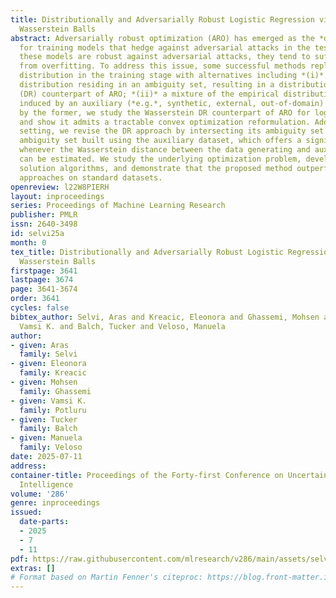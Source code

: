 ```yaml
---
title: Distributionally and Adversarially Robust Logistic Regression via Intersecting
  Wasserstein Balls
abstract: Adversarially robust optimization (ARO) has emerged as the *de facto* standard
  for training models that hedge against adversarial attacks in the test stage. While
  these models are robust against adversarial attacks, they tend to suffer severely
  from overfitting. To address this issue, some successful methods replace the empirical
  distribution in the training stage with alternatives including *(i)* a worst-case
  distribution residing in an ambiguity set, resulting in a distributionally robust
  (DR) counterpart of ARO; *(ii)* a mixture of the empirical distribution with a distribution
  induced by an auxiliary (*e.g.*, synthetic, external, out-of-domain) dataset. Inspired
  by the former, we study the Wasserstein DR counterpart of ARO for logistic regression
  and show it admits a tractable convex optimization reformulation. Adopting the latter
  setting, we revise the DR approach by intersecting its ambiguity set with another
  ambiguity set built using the auxiliary dataset, which offers a significant improvement
  whenever the Wasserstein distance between the data generating and auxiliary distributions
  can be estimated. We study the underlying optimization problem, develop efficient
  solution algorithms, and demonstrate that the proposed method outperforms benchmark
  approaches on standard datasets.
openreview: l22W8PIERH
layout: inproceedings
series: Proceedings of Machine Learning Research
publisher: PMLR
issn: 2640-3498
id: selvi25a
month: 0
tex_title: Distributionally and Adversarially Robust Logistic Regression via Intersecting
  Wasserstein Balls
firstpage: 3641
lastpage: 3674
page: 3641-3674
order: 3641
cycles: false
bibtex_author: Selvi, Aras and Kreacic, Eleonora and Ghassemi, Mohsen and Potluru,
  Vamsi K. and Balch, Tucker and Veloso, Manuela
author:
- given: Aras
  family: Selvi
- given: Eleonora
  family: Kreacic
- given: Mohsen
  family: Ghassemi
- given: Vamsi K.
  family: Potluru
- given: Tucker
  family: Balch
- given: Manuela
  family: Veloso
date: 2025-07-11
address:
container-title: Proceedings of the Forty-first Conference on Uncertainty in Artificial
  Intelligence
volume: '286'
genre: inproceedings
issued:
  date-parts:
  - 2025
  - 7
  - 11
pdf: https://raw.githubusercontent.com/mlresearch/v286/main/assets/selvi25a/selvi25a.pdf
extras: []
# Format based on Martin Fenner's citeproc: https://blog.front-matter.io/posts/citeproc-yaml-for-bibliographies/
---
```

